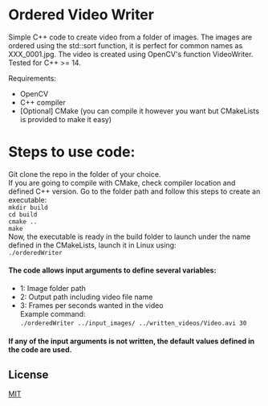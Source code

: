 # Ordered Video Writer 
Simple C++ code to create video from a folder of images. The images are ordered using the std::sort function, it is perfect for common names as XXX_0001.jpg. The video is created using OpenCV's function VideoWriter. Tested for C++ >= 14.

Requirements: 
* OpenCV <br />
* C++ compiler <br />
* [Optional] CMake (you can compile it however you want but CMakeLists is provided to make it easy) <br />

# Steps to use code:
Git clone the repo in the folder of your choice. <br />
If you are going to compile with CMake, check compiler location and defined C++ version.
Go to the folder path and follow this steps to create an executable: <br />
`mkdir build` <br />
`cd build` <br /> 
`cmake ..` <br />
`make` <br />
Now, the executable is ready in the build folder to launch under the name defined in the CMakeLists, launch it in Linux using: <br />
`./orderedWriter` <br />
#### The code allows input arguments to define several variables: <br />
* 1: Image folder path
* 2: Output path including video file name 
* 3: Frames per seconds wanted in the video <br />
Example command: <br />
`./orderedWriter ../input_images/ ../written_videos/Video.avi 30` <br /> 
#### If any of the input arguments is not written, the default values defined in the code are used.
## License
[MIT](https://choosealicense.com/licenses/mit/)

